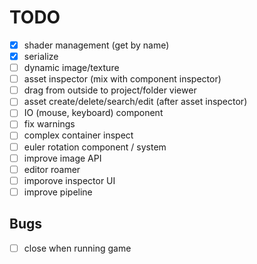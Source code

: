 # TODO

- [x] shader management (get by name)
- [x] serialize
- [ ] dynamic image/texture
- [ ] asset inspector (mix with component inspector)
- [ ] drag from outside to project/folder viewer
- [ ] asset create/delete/search/edit (after asset inspector)
- [ ] IO (mouse, keyboard) component
- [ ] fix warnings
- [ ] complex container inspect
- [ ] euler rotation component / system
- [ ] improve image API
- [ ] editor roamer
- [ ] imporove inspector UI
- [ ] improve pipeline

## Bugs

- [ ] close when running game

